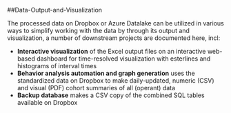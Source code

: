 ##Data-Output-and-Visualization

The processed data on Dropbox or Azure Datalake can be utilized in various ways to simplify working with the data by through its output and visualization, a number of downstream projects are documented here, incl: 

- **Interactive visualization** of the Excel output files on an interactive web-based dashboard for time-resolved visualization with esterlines and histograms of interval times
- **Behavior analysis automation and graph generation** uses the standardized data on Dropbox to make daily-updated, numeric (CSV) and visual (PDF) cohort summaries of all (operant) data
- **Backup database** makes a CSV copy of the combined SQL tables available on Dropbox


